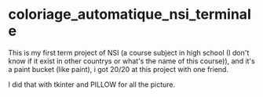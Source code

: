 # coloriage_automatique_nsi_terminale
This is my first term project of NSI (a course subject in high school (I don't know if it exist in other countrys or what's the name of this course)), and it's a paint bucket (like paint), i got 20/20 at this project with one friend.

I did that with tkinter and PILLOW for all the picture.
